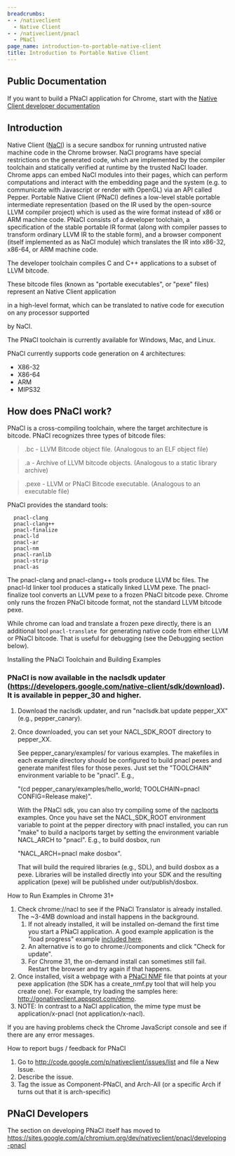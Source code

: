 ```yaml
---
breadcrumbs:
- - /nativeclient
  - Native Client
- - /nativeclient/pnacl
  - PNaCl
page_name: introduction-to-portable-native-client
title: Introduction to Portable Native Client
---
```


## Public Documentation

If you want to build a PNaCl application for Chrome, start with the [Native
Client developer documentation](https://developers.google.com/native-client/)

## Introduction

Native Client ([NaCl](https://developers.google.com/native-client/overview)) is
a secure sandbox for running untrusted native machine code in the Chrome
browser. NaCl programs have special restrictions on the generated code, which
are implemented by the compiler toolchain and statically verified at runtime by
the trusted NaCl loader. Chrome apps can embed NaCl modules into their pages,
which can perform computations and interact with the embedding page and the
system (e.g. to communicate with Javascript or render with OpenGL) via an API
called Pepper. Portable Native Client (PNaCl) defines a low-level stable
portable intermediate representation (based on the IR used by the open-source
LLVM compiler project) which is used as the wire format instead of x86 or ARM
machine code. PNaCl consists of a developer toolchain, a specification of the
stable portable IR format (along with compiler passes to transform ordinary LLVM
IR to the stable form), and a browser component (itself implemented as as NaCl
module) which translates the IR into x86-32, x86-64, or ARM machine code.

The developer toolchain compiles C and C++ applications to a subset of LLVM
bitcode.

These bitcode files (known as "portable executables", or "pexe" files) represent
an Native Client application

in a high-level format, which can be translated to native code for execution on
any processor supported

by NaCl.

The PNaCl toolchain is currently available for Windows, Mac, and Linux.

PNaCl currently supports code generation on 4 architectures:

*   X86-32
*   X86-64
*   ARM
*   MIPS32

## **How does PNaCl work?**

PNaCl is a cross-compiling toolchain, where the target architecture is bitcode.
PNaCl recognizes three types of bitcode files:

> .bc - LLVM Bitcode object file. (Analogous to an ELF object file)

> .a - Archive of LLVM bitcode objects. (Analogous to a static library archive)

> .pexe - LLVM or PNaCl Bitcode executable. (Analogous to an executable file)

PNaCl provides the standard tools:

```none
  pnacl-clang
  pnacl-clang++
  pnacl-finalize
  pnacl-ld
  pnacl-ar
  pnacl-nm
  pnacl-ranlib
  pnacl-strip
  pnacl-as
```

The pnacl-clang and pnacl-clang++ tools produce LLVM bc files. The pnacl-ld
linker tool produces a statically linked LLVM pexe. The pnacl-finalize tool
converts an LLVM pexe to a frozen PNaCl bitcode pexe. Chrome only runs the
frozen PNaCl bitcode format, not the standard LLVM bitcode pexe.

While chrome can load and translate a frozen pexe directly, there is an
additional tool `pnacl-translate `for generating native code from either LLVM or
PNaCl bitcode. That is useful for debugging (see the Debugging section below).

Installing the PNaCl Toolchain and Building Examples

### PNaCl is now available in the naclsdk updater (<https://developers.google.com/native-client/sdk/download>). It is available in pepper_30 and higher.

1.  Download the naclsdk updater, and run "naclsdk.bat update pepper_XX"
            (e.g., pepper_canary).
2.  Once downloaded, you can set your NACL_SDK_ROOT directory to
            pepper_XX.

    See pepper_canary/examples/ for various examples. The makefiles in each
    example directory should be configured to build pnacl pexes and generate
    manifest files for those pexes. Just set the "TOOLCHAIN" environment
    variable to be "pnacl". E.g.,

    "(cd pepper_canary/examples/hello_world; TOOLCHAIN=pnacl CONFIG=Release
    make)".

    With the PNaCl sdk, you can also try compiling some of the
    [naclports](http://code.google.com/p/naclports/) examples. Once you have set
    the NACL_SDK_ROOT environment variable to point at the pepper directory with
    pnacl installed, you can run "make" to build a naclports target by setting
    the environment variable NACL_ARCH to "pnacl". E.g., to build dosbox, run

    "NACL_ARCH=pnacl make dosbox".

    That will build the required libraries (e.g., SDL), and build dosbox as a
    pexe. Libraries will be installed directly into your SDK and the resulting
    application (pexe) will be published under out/publish/dosbox.

How to Run Examples in Chrome 31+

1.  Check chrome://nacl to see if the PNaCl Translator is already
            installed. The ~3-4MB download and install happens in the
            background.
    1.  If not already installed, it will be installed on-demand the
                first time you start a PNaCl application. A good example
                application is the "load progress" example [included
                here](https://chrome.google.com/webstore/detail/pnacl-examples/mblemkccghnfkjignlmgngmopopifacf).
    2.  An alternative is to go to chrome://components and click "Check
                for update".
    3.  For Chrome 31, the on-demand install can sometimes still fail.
                Restart the browser and try again if that happens.
2.  Once installed, visit a webpage with a [PNaCl
            NMF](/system/errors/NodeNotFound) file that points at your pexe
            application (the SDK has a create_nmf.py tool that will help you
            create one). For example, try loading the samples here:
            <http://gonativeclient.appspot.com/demo>.
3.  NOTE: In contrast to a NaCl application, the mime type must be
            application/x-pnacl (not application/x-nacl).

If you are having problems check the Chrome JavaScript console and see if there
are any error messages.

How to report bugs / feedback for PNaCl

1.  Go to <http://code.google.com/p/nativeclient/issues/list> and file a
            New Issue.
2.  Describe the issue.
3.  Tag the issue as Component-PNaCl, and Arch-All (or a specific Arch
            if turns out that it is arch-specific)

## PNaCl Developers

The section on developing PNaCl itself has moved to
<https://sites.google.com/a/chromium.org/dev/nativeclient/pnacl/developing-pnacl>